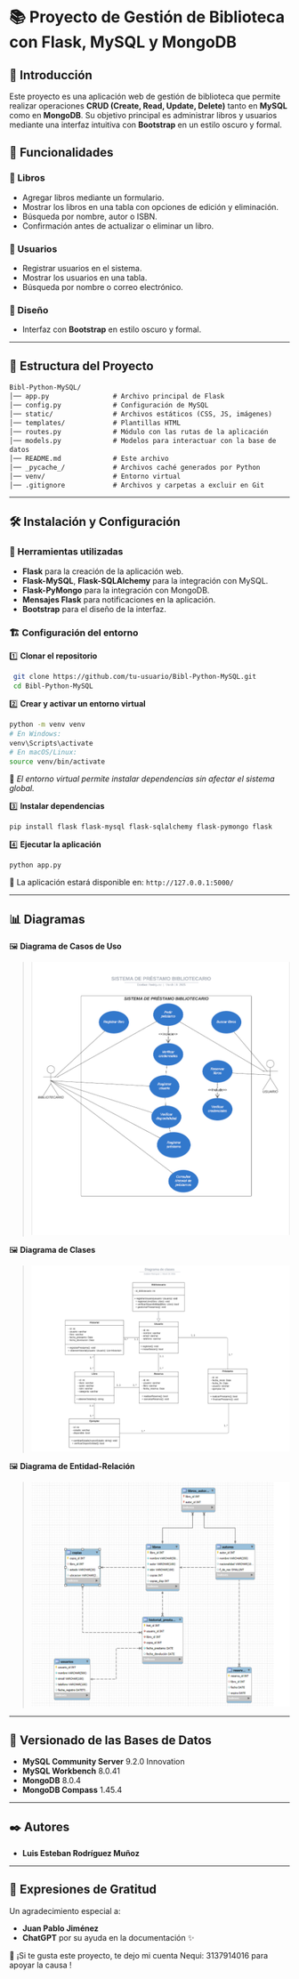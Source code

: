 # 📚 Proyecto de Gestión de Biblioteca con Flask, MySQL y MongoDB

## 📝 Introducción

Este proyecto es una aplicación web de gestión de biblioteca que permite realizar operaciones **CRUD (Create, Read, Update, Delete)** tanto en **MySQL** como en **MongoDB**. Su objetivo principal es administrar libros y usuarios mediante una interfaz intuitiva con **Bootstrap** en un estilo oscuro y formal.

## 🚀 Funcionalidades

### 📖 Libros

- Agregar libros mediante un formulario.
- Mostrar los libros en una tabla con opciones de edición y eliminación.
- Búsqueda por nombre, autor o ISBN.
- Confirmación antes de actualizar o eliminar un libro.

### 👥 Usuarios

- Registrar usuarios en el sistema.
- Mostrar los usuarios en una tabla.
- Búsqueda por nombre o correo electrónico.

### 🎨 Diseño

- Interfaz con **Bootstrap** en estilo oscuro y formal.

---

## 📂 Estructura del Proyecto

```
Bibl-Python-MySQL/
│── app.py                # Archivo principal de Flask  
│── config.py             # Configuración de MySQL  
│── static/               # Archivos estáticos (CSS, JS, imágenes)  
│── templates/            # Plantillas HTML  
│── routes.py             # Módulo con las rutas de la aplicación   
│── models.py             # Modelos para interactuar con la base de datos   
│── README.md             # Este archivo  
│── _pycache_/            # Archivos caché generados por Python  
│── venv/                 # Entorno virtual  
│── .gitignore            # Archivos y carpetas a excluir en Git  
```

---

## 🛠 Instalación y Configuración

### 🔧 Herramientas utilizadas

- **Flask** para la creación de la aplicación web.
- **Flask-MySQL**, **Flask-SQLAlchemy** para la integración con MySQL.
- **Flask-PyMongo** para la integración con MongoDB.
- **Mensajes Flask** para notificaciones en la aplicación.
- **Bootstrap** para el diseño de la interfaz.

### 🏗️ Configuración del entorno

1️⃣ **Clonar el repositorio**

```sh
 git clone https://github.com/tu-usuario/Bibl-Python-MySQL.git
 cd Bibl-Python-MySQL
```

2️⃣ **Crear y activar un entorno virtual**

```sh
python -m venv venv  
# En Windows:
venv\Scripts\activate  
# En macOS/Linux:
source venv/bin/activate
```

🔹 *El entorno virtual permite instalar dependencias sin afectar el sistema global.*

3️⃣ **Instalar dependencias**

```sh
pip install flask flask-mysql flask-sqlalchemy flask-pymongo flask
```

4️⃣ **Ejecutar la aplicación**

```sh
python app.py
```

📌 La aplicación estará disponible en: `http://127.0.0.1:5000/`

---

## 📊 Diagramas

🖼️ **Diagrama de Casos de Uso**

> ![Diagrama de Casos de Uso](statics/Diagrama-de-casos-de-uso.png)


🖼️ **Diagrama de Clases**

> ![Diagrama de Clases](statics/Diagrama-de-clases.png)

🖼️ **Diagrama de Entidad-Relación**

> ![Diagrama de Clases](statics/Diagrama-Entidad-Relacion.png)
---

## 📌 Versionado de las Bases de Datos

- **MySQL Community Server** 9.2.0 Innovation
- **MySQL Workbench** 8.0.41
- **MongoDB** 8.0.4
- **MongoDB Compass** 1.45.4

---

## ✒️ Autores

- **Luis Esteban Rodríguez Muñoz**

---

## 🎁 Expresiones de Gratitud

Un agradecimiento especial a:

- **Juan Pablo Jiménez**
- **ChatGPT** por su ayuda en la documentación ✨

📌 ¡Si te gusta este proyecto, te dejo mi cuenta Nequi: 3137914016 para apoyar la causa !

